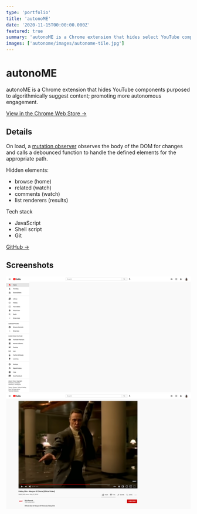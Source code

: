 ```yaml
---
type: 'portfolio'
title: 'autonoME'
date: '2020-11-15T00:00:00.000Z'
featured: true
summary: 'autonoME is a Chrome extension that hides select YouTube components purposed to algorithmically suggest content; promoting more autonomous engagement.'
images: ['autonome/images/autonome-tile.jpg']
---
```


# autonoME

autonoME is a Chrome extension that hides YouTube components purposed to algorithmically suggest content; promoting more autonomous engagement.

[View in the Chrome Web Store →](https://chrome.google.com/webstore/detail/autonome/ejffjoifollhhakdacnepnkoidpjkhdg)

## Details

On load, a [mutation observer](https://developer.mozilla.org/en-US/docs/Web/API/MutationObserver) observes the body of the DOM for changes and calls a debounced function to handle the defined elements for the appropriate path.

Hidden elements:

- browse (home)
- related (watch)
- comments (watch)
- list renderers (results)

<article class="tech-card">

Tech stack

- JavaScript
- Shell script
- Git

[GitHub →](https://github.com/ryantoddgarza/autonoME)

</article>

## Screenshots

![home](./images/youtube-home.png 'home')
![home](./images/youtube-watch.png 'watch')
